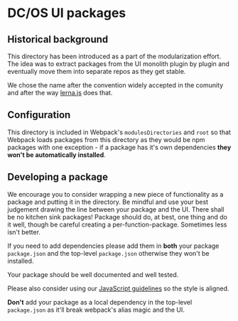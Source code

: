 # DC/OS UI packages

## Historical background

This directory has been introduced as a part of the modularization effort. The idea was to extract packages from the UI monolith plugin by plugin and eventually move them into separate repos as they get stable.

We chose the name after the convention widely accepted in the comunity and after the way [lerna.js](https://lernajs.io/) does that.

## Configuration

This directory is included in Webpack's `modulesDirectories` and `root` so that Webpack loads packages from this directory as they would be npm packages with one exception - if a package has it's own dependencies **they won't be automatically installed**.

## Developing a package

We encourage you to consider wrapping a new piece of functionality as a package and putting it in the directory. Be mindful and use your best judgement drawing the line between your package and the UI. There shall be no kitchen sink packages! Package should do, at best, one thing and do it well, though be careful creating a per-function-package. Sometimes less isn't better.

If you need to add dependencies please add them in **both** your package `package.json` and the top-level `package.json` otherwise they won't be installed.

Your package should be well documented and well tested.

Please also consider using our [JavaScript guidelines](https://github.com/dcos/javascript) so the style is aligned.

**Don't** add your package as a local dependency in the top-level `package.json` as it'll break webpack's alias magic and the UI.

